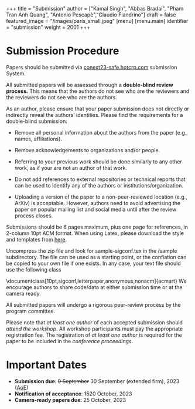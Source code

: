 +++
title = "Submission"
author = ["Kamal Singh", "Abbas Bradai", "Pham Tran Anh Quang", "Antonio Pescapè","Claudio Fiandrino"]
draft = false
featured_image = "/images/paris_small.jpeg"
[menu]
  [menu.main]
    identifier = "submission"
    weight = 2001
+++

# Submission Procedure

Papers should be submitted via [conext23-safe.hotcrp.com](https://conext23-safe.hotcrp.com) submission System.

All submitted papers will be assessed through a **double-blind review process.** This means that the authors do not see who are the reviewers and the reviewers do not see who are the authors.

As an author, please ensure that your paper submission does not directly or indirectly reveal the authors’ identities. Please find the requirements for a double-blind submission:

- Remove all personal information about the authors from the paper (e.g., names, affiliations).
  
- Remove acknowledgements to organizations and/or people.

- Referring to your previous work should be done similarly to any other work, as if your are not an author of that work.

- Do not add references to external repositories or technical reports that can be used to identify any of the authors or institutions/organization.

- Uploading a version of the paper to a non-peer-reviewed location (e.g., ArXiv) is acceptable. However, authors need to avoid advertising the paper on popular mailing list and social media until after the review process closes.

Submissions should be 6 pages maximum, plus one page for references, in 2-column 10pt ACM format. When using Latex, please download the style and templates from [here](https://www.acm.org/binaries/content/assets/publications/consolidated-tex-template/acmart-primary.zip).

Uncompress the zip file and look for sample-sigconf.tex in the /sample subdirectory. The file can be used as a starting point, or the confiation can be copied to your own file if one exists. In any case, your text file should use the following class

\documentclass[10pt,sigconf,letterpaper,anonymous,nonacm]{acmart}
We encourage authors to share code/data at either submission time or at the camera ready.

All submitted papers will undergo a rigorous peer-review process by the program committee. 

Please note that *at least one author* of each accepted submission should *attend the workshop*. All workshop participants must pay the appropriate registration fee. The registration of *at least one author* is required for the paper to be included in the *conference proceedings*.


# Important Dates

- **Submission due**: ~~9 September~~ 30 September (extended firm), 2023 ([AoE](https://en.wikipedia.org/wiki/Anywhere_on_Earth "Anywhere on Earth definition"))
- **Notification of acceptance**: ~~15~~20 October, 2023
- **Camera-ready papers due**: 25 October, 2023 
